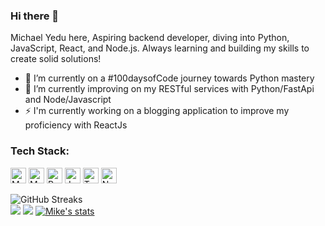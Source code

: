 <!---
- 👋 Hi, I’m @yedumike
- 👀 I’m interested in ...
- 🌱 I’m currently learning ...
- 💞️ I’m looking to collaborate on ...
- 📫 How to reach me ...
- 😄 Pronouns: ...
- ⚡ Fun fact: ...
--->
<!---
yedumike/yedumike is a ✨ special ✨ repository because its `README.md` (this file) appears on your GitHub profile.
You can click the Preview link to take a look at your changes.
--->

### Hi there 👋
Michael Yedu here, 
Aspiring backend developer, diving into Python, JavaScript, React, and Node.js. Always learning and building my skills to create solid solutions!

- 🔭 I’m currently on a #100daysofCode journey towards Python mastery
- 🌱 I’m currently improving on my RESTful services with Python/FastApi and Node/Javascript
- ⚡ I'm currently working on a blogging application to improve my proficiency with ReactJs

<h3 align="left">Tech Stack:</h3>

<p align="left">
<img src="https://github.com/get-icon/geticon/raw/master/icons/mongodb.svg" alt="MongoDb" width="25px" height="25px">
<img src="https://github.com/get-icon/geticon/raw/master/icons/mysql.svg" alt="MySql" width="25px" height="25px">
<img src="https://github.com/get-icon/geticon/raw/master/icons/python.svg" alt="Python" width="25px" height="25px">
<img src="https://github.com/get-icon/geticon/raw/master/icons/javascript.svg" alt="Javascript" width="25px" height="25px">
<img src="https://github.com/get-icon/geticon/raw/master/icons/typescript.svg" alt="Typescript" width="25px" height="25px">
<img src="https://github.com/get-icon/geticon/raw/master/icons/nodejs.svg" alt="NodeJS" width="25px" height="25px">
</p>

![GitHub Streaks](http://github-readme-streak-stats.herokuapp.com?user=yedumike&theme=dracula&hide_border=true)<br>
![](https://github-profile-summary-cards.vercel.app/api/cards/repos-per-language?username=yedumike&theme=github_dark)
![](https://github-profile-summary-cards.vercel.app/api/cards/most-commit-language?username=yedumike&theme=github_dark)
[![Mike's stats](https://github-readme-stats.vercel.app/api?username=yedumike&show_icons=true&theme=github_dark)](https://github.com/yedumike)


